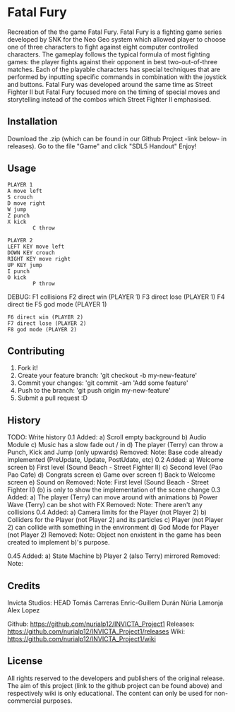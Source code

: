 ﻿# Fatal Fury
Recreation of the the game Fatal Fury.
Fatal Fury is a fighting game series developed by SNK for the Neo Geo system which allowed player to choose one of three characters to fight against eight computer controlled characters.
The gameplay follows the typical formula of most fighting games: 
the player fights against their opponent in best two-out-of-three matches. 
Each of the playable characters has special techniques that are performed by inputting specific commands in combination with the joystick and buttons. 
Fatal Fury was developed around the same time as Street Fighter II but Fatal Fury focused more on the timing of special moves and storytelling instead of the combos which Street Fighter II emphasised.


## Installation
Download the .zip (which can be found in our Github Project -link below- in releases).
Go to the file "Game" and click "SDL5 Handout"
Enjoy!


## Usage

	PLAYER 1
	A move left
	S crouch
	D move right
	W jump
	Z punch
	X kick
			C throw

	PLAYER 2
	LEFT KEY move left
	DOWN KEY crouch
	RIGHT KEY move right
	UP KEY jump
	I punch
	O kick
			P throw


DEBUG:
	F1 collisions
	F2 direct win (PLAYER 1)
	F3 direct lose (PLAYER 1)
	F4 direct tie
	F5 god mode (PLAYER 1)

	F6 direct win (PLAYER 2)
	F7 direct lose (PLAYER 2)
	F8 god mode (PLAYER 2)



## Contributing
1. Fork it!
2. Create your feature branch: 'git checkout -b my-new-feature'
3. Commit your changes: 'git commit -am 'Add some feature'
4. Push to the branch: 'git push origin my-new-feature'
5. Submit a pull request :D


## History
TODO: Write history
0.1
	Added:
		a) Scroll empty background
		b) Audio Module
		c) Music has a slow fade out / in
		d) The player (Terry) can throw a Punch, Kick and Jump (only upwards)
	Removed:
	Note: Base code already implemented (PreUpdate, Update, PostUdate, etc)
0.2
	Added:
		a) Welcome screen
		b) First level (Sound Beach - Street Fighter II)
		c) Second level (Pao Pao Cafe)
		d) Congrats screen
		e) Game over screen
		f) Back to Welcome screen
		e) Sound on
	Removed:
	Note: First level (Sound Beach - Street Fighter II) (b) is only to show the implementation of the scene change
0.3
	Added:
		a) The player (Terry) can move around with animations
		b) Power Wave (Terry) can be shot with FX
	Removed:
	Note: There aren't any collisions
0.4 
	Added:
		a) Camera limits for the Player (not Player 2)
		b) Colliders for the Player (not Player 2) and its particles
		c) Player (not Player 2) can collide with something in the environment 
		d) God Mode for Player (not Player 2)
	Removed:
	Note: Object non enxistent in the game has been created to implement b)'s purpose.

0.45 
	Added:
		a) State Machine
		b) Player 2 (also Terry) mirrored
	Removed:
	Note: 


## Credits
Invicta Studios:
HEAD
Tomás Carreras
Enric-Guillem Durán
Núria Lamonja
Alex Lopez

Github: https://github.com/nurialp12/INVICTA_Project1
Releases: https://github.com/nurialp12/INVICTA_Project1/releases
Wiki: https://github.com/nurialp12/INVICTA_Project1/wiki


## License
All rights reserved to the developers and publishers of the original release. 
The aim of this project (link to the github project can be found above) and respectively wiki is only educational. 
The content can only be used for non-commercial purposes.

